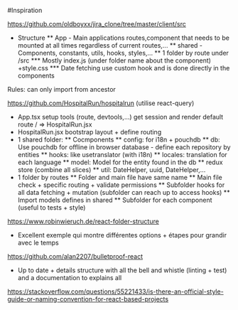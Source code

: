 #Inspiration

https://github.com/oldboyxx/jira_clone/tree/master/client/src
* Structure
** App - Main applications routes,component that needs to be mounted at all times regardless of current routes,...
** shared - Components, constants, utils, hooks, styles,...
** 1 folder by route under /src
*** Mostly index.js (under folder name about the component) +style.css
*** Date fetching use custom hook and is done directly in the components

Rules: can only import from ancestor



https://github.com/HospitalRun/hospitalrun
(utilise react-query)
* App.tsx setup tools (route, devtools,...) get session and render default route / => HospitalRun.jsx
* HospitalRun.jsx bootstrap layout + define routing
* 1 shared folder:
** Cocmponents
** config: for i18n + pouchdb
** db: Use pouchdb for offline in browser database - define each repository by entities
** hooks: like usetranslator (with i18n)
** locales: translation for each language
** model: Model for the entity found in the db
** redux store (combine all slices)
** util: DateHelper, uuid, DateHelper,...
* 1 folder by routes
** Folder and main file have same name
** Main file check + specific routing + validate permissions
** Subfolder hooks for all data fetching + mutation (subfolder can reach up to access hooks)
** Import models defines in shared
** Subfolder for each component (useful to tests + style)


https://www.robinwieruch.de/react-folder-structure
* Excellent exemple qui montre différentes options + étapes pour grandir avec le temps


https://github.com/alan2207/bulletproof-react
* Up to date + details structure with all the bell and whistle (linting + test) and a documentation to explains all


https://stackoverflow.com/questions/55221433/is-there-an-official-style-guide-or-naming-convention-for-react-based-projects

